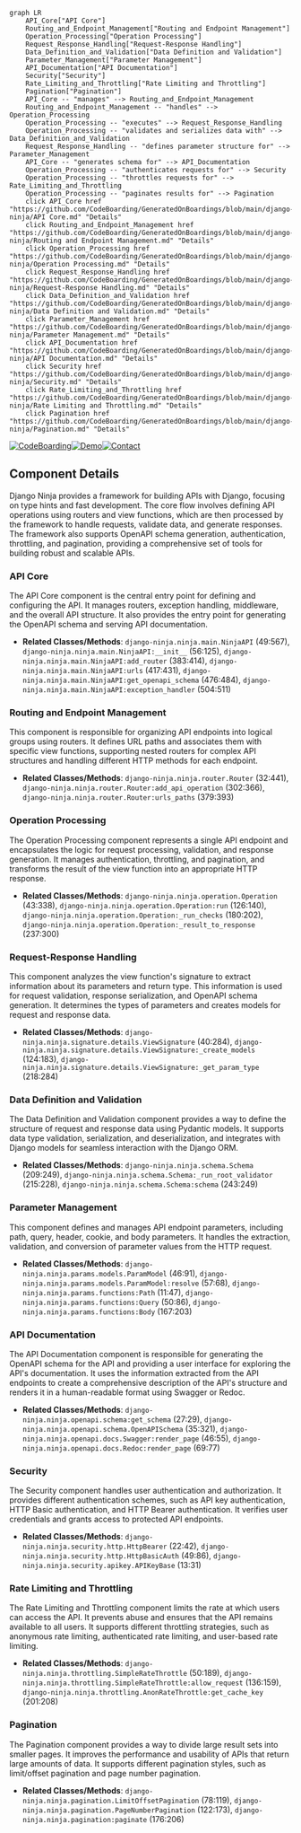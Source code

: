 ```mermaid
graph LR
    API_Core["API Core"]
    Routing_and_Endpoint_Management["Routing and Endpoint Management"]
    Operation_Processing["Operation Processing"]
    Request_Response_Handling["Request-Response Handling"]
    Data_Definition_and_Validation["Data Definition and Validation"]
    Parameter_Management["Parameter Management"]
    API_Documentation["API Documentation"]
    Security["Security"]
    Rate_Limiting_and_Throttling["Rate Limiting and Throttling"]
    Pagination["Pagination"]
    API_Core -- "manages" --> Routing_and_Endpoint_Management
    Routing_and_Endpoint_Management -- "handles" --> Operation_Processing
    Operation_Processing -- "executes" --> Request_Response_Handling
    Operation_Processing -- "validates and serializes data with" --> Data_Definition_and_Validation
    Request_Response_Handling -- "defines parameter structure for" --> Parameter_Management
    API_Core -- "generates schema for" --> API_Documentation
    Operation_Processing -- "authenticates requests for" --> Security
    Operation_Processing -- "throttles requests for" --> Rate_Limiting_and_Throttling
    Operation_Processing -- "paginates results for" --> Pagination
    click API_Core href "https://github.com/CodeBoarding/GeneratedOnBoardings/blob/main/django-ninja/API Core.md" "Details"
    click Routing_and_Endpoint_Management href "https://github.com/CodeBoarding/GeneratedOnBoardings/blob/main/django-ninja/Routing and Endpoint Management.md" "Details"
    click Operation_Processing href "https://github.com/CodeBoarding/GeneratedOnBoardings/blob/main/django-ninja/Operation Processing.md" "Details"
    click Request_Response_Handling href "https://github.com/CodeBoarding/GeneratedOnBoardings/blob/main/django-ninja/Request-Response Handling.md" "Details"
    click Data_Definition_and_Validation href "https://github.com/CodeBoarding/GeneratedOnBoardings/blob/main/django-ninja/Data Definition and Validation.md" "Details"
    click Parameter_Management href "https://github.com/CodeBoarding/GeneratedOnBoardings/blob/main/django-ninja/Parameter Management.md" "Details"
    click API_Documentation href "https://github.com/CodeBoarding/GeneratedOnBoardings/blob/main/django-ninja/API Documentation.md" "Details"
    click Security href "https://github.com/CodeBoarding/GeneratedOnBoardings/blob/main/django-ninja/Security.md" "Details"
    click Rate_Limiting_and_Throttling href "https://github.com/CodeBoarding/GeneratedOnBoardings/blob/main/django-ninja/Rate Limiting and Throttling.md" "Details"
    click Pagination href "https://github.com/CodeBoarding/GeneratedOnBoardings/blob/main/django-ninja/Pagination.md" "Details"
```
[![CodeBoarding](https://img.shields.io/badge/Generated%20by-CodeBoarding-9cf?style=flat-square)](https://github.com/CodeBoarding/CodeBoarding)[![Demo](https://img.shields.io/badge/Try%20our-Demo-blue?style=flat-square)](https://www.codeboarding.org/demo)[![Contact](https://img.shields.io/badge/Contact%20us%20-%20codeboarding@gmail.com-lightgrey?style=flat-square)](mailto:codeboarding@gmail.com)

## Component Details

Django Ninja provides a framework for building APIs with Django, focusing on type hints and fast development. The core flow involves defining API operations using routers and view functions, which are then processed by the framework to handle requests, validate data, and generate responses. The framework also supports OpenAPI schema generation, authentication, throttling, and pagination, providing a comprehensive set of tools for building robust and scalable APIs.

### API Core
The API Core component is the central entry point for defining and configuring the API. It manages routers, exception handling, middleware, and the overall API structure. It also provides the entry point for generating the OpenAPI schema and serving API documentation.
- **Related Classes/Methods**: `django-ninja.ninja.main.NinjaAPI` (49:567), `django-ninja.ninja.main.NinjaAPI:__init__` (56:125), `django-ninja.ninja.main.NinjaAPI:add_router` (383:414), `django-ninja.ninja.main.NinjaAPI:urls` (417:431), `django-ninja.ninja.main.NinjaAPI:get_openapi_schema` (476:484), `django-ninja.ninja.main.NinjaAPI:exception_handler` (504:511)

### Routing and Endpoint Management
This component is responsible for organizing API endpoints into logical groups using routers. It defines URL paths and associates them with specific view functions, supporting nested routers for complex API structures and handling different HTTP methods for each endpoint.
- **Related Classes/Methods**: `django-ninja.ninja.router.Router` (32:441), `django-ninja.ninja.router.Router:add_api_operation` (302:366), `django-ninja.ninja.router.Router:urls_paths` (379:393)

### Operation Processing
The Operation Processing component represents a single API endpoint and encapsulates the logic for request processing, validation, and response generation. It manages authentication, throttling, and pagination, and transforms the result of the view function into an appropriate HTTP response.
- **Related Classes/Methods**: `django-ninja.ninja.operation.Operation` (43:338), `django-ninja.ninja.operation.Operation:run` (126:140), `django-ninja.ninja.operation.Operation:_run_checks` (180:202), `django-ninja.ninja.operation.Operation:_result_to_response` (237:300)

### Request-Response Handling
This component analyzes the view function's signature to extract information about its parameters and return type. This information is used for request validation, response serialization, and OpenAPI schema generation. It determines the types of parameters and creates models for request and response data.
- **Related Classes/Methods**: `django-ninja.ninja.signature.details.ViewSignature` (40:284), `django-ninja.ninja.signature.details.ViewSignature:_create_models` (124:183), `django-ninja.ninja.signature.details.ViewSignature:_get_param_type` (218:284)

### Data Definition and Validation
The Data Definition and Validation component provides a way to define the structure of request and response data using Pydantic models. It supports data type validation, serialization, and deserialization, and integrates with Django models for seamless interaction with the Django ORM.
- **Related Classes/Methods**: `django-ninja.ninja.schema.Schema` (209:249), `django-ninja.ninja.schema.Schema:_run_root_validator` (215:228), `django-ninja.ninja.schema.Schema:schema` (243:249)

### Parameter Management
This component defines and manages API endpoint parameters, including path, query, header, cookie, and body parameters. It handles the extraction, validation, and conversion of parameter values from the HTTP request.
- **Related Classes/Methods**: `django-ninja.ninja.params.models.ParamModel` (46:91), `django-ninja.ninja.params.models.ParamModel:resolve` (57:68), `django-ninja.ninja.params.functions:Path` (11:47), `django-ninja.ninja.params.functions:Query` (50:86), `django-ninja.ninja.params.functions:Body` (167:203)

### API Documentation
The API Documentation component is responsible for generating the OpenAPI schema for the API and providing a user interface for exploring the API's documentation. It uses the information extracted from the API endpoints to create a comprehensive description of the API's structure and renders it in a human-readable format using Swagger or Redoc.
- **Related Classes/Methods**: `django-ninja.ninja.openapi.schema:get_schema` (27:29), `django-ninja.ninja.openapi.schema.OpenAPISchema` (35:321), `django-ninja.ninja.openapi.docs.Swagger:render_page` (46:55), `django-ninja.ninja.openapi.docs.Redoc:render_page` (69:77)

### Security
The Security component handles user authentication and authorization. It provides different authentication schemes, such as API key authentication, HTTP Basic authentication, and HTTP Bearer authentication. It verifies user credentials and grants access to protected API endpoints.
- **Related Classes/Methods**: `django-ninja.ninja.security.http.HttpBearer` (22:42), `django-ninja.ninja.security.http.HttpBasicAuth` (49:86), `django-ninja.ninja.security.apikey.APIKeyBase` (13:31)

### Rate Limiting and Throttling
The Rate Limiting and Throttling component limits the rate at which users can access the API. It prevents abuse and ensures that the API remains available to all users. It supports different throttling strategies, such as anonymous rate limiting, authenticated rate limiting, and user-based rate limiting.
- **Related Classes/Methods**: `django-ninja.ninja.throttling.SimpleRateThrottle` (50:189), `django-ninja.ninja.throttling.SimpleRateThrottle:allow_request` (136:159), `django-ninja.ninja.throttling.AnonRateThrottle:get_cache_key` (201:208)

### Pagination
The Pagination component provides a way to divide large result sets into smaller pages. It improves the performance and usability of APIs that return large amounts of data. It supports different pagination styles, such as limit/offset pagination and page number pagination.
- **Related Classes/Methods**: `django-ninja.ninja.pagination.LimitOffsetPagination` (78:119), `django-ninja.ninja.pagination.PageNumberPagination` (122:173), `django-ninja.ninja.pagination:paginate` (176:206)